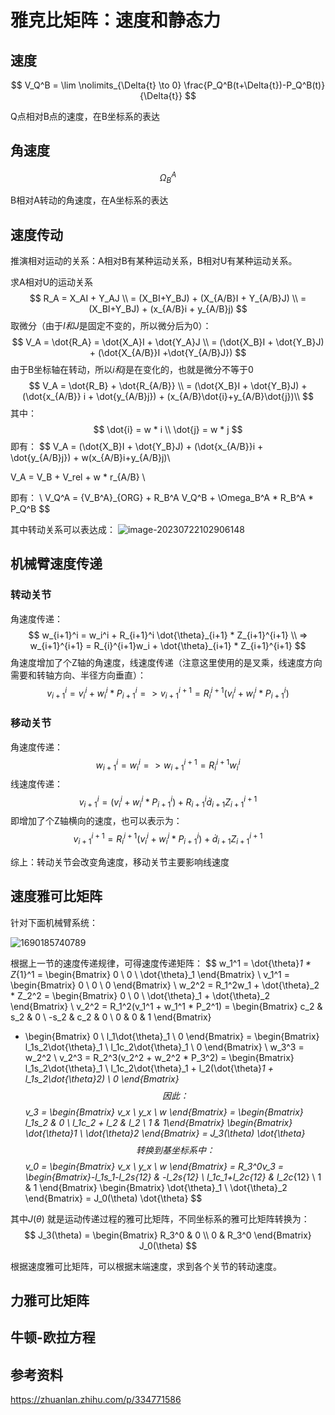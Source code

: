 # 雅克比矩阵：速度和静态力

## 速度

$$
V_Q^B = \lim \nolimits_{\Delta{t} \to 0} \frac{P_Q^B(t+\Delta{t})-P_Q^B(t)}{\Delta{t}}
$$

Q点相对B点的速度，在B坐标系的表达

## 角速度

$$
\Omega_B^A 
$$

B相对A转动的角速度，在A坐标系的表达





## 速度传动

推演相对运动的关系：A相对B有某种运动关系，B相对U有某种运动关系。



求A相对U的运动关系
$$
R_A = X_AI + Y_AJ \\
= (X_BI+Y_BJ) + (X_{A/B}I + Y_{A/B}J)  \\
= (X_BI+Y_BJ) + (x_{A/B}i + y_{A/B}j)
$$
取微分（由于$I和J$是固定不变的，所以微分后为0）：
$$
V_A = \dot{R_A} = \dot{X_A}I + \dot{Y_A}J \\
= (\dot{X_B}I + \dot{Y_B}J) + (\dot{X_{A/B}}I +\dot{Y_{A/B}J})
$$
由于B坐标轴在转动，所以$i和j$是在变化的，也就是微分不等于0
$$
V_A = \dot{R_B} + \dot{R_{A/B}} \\ 
= (\dot{X_B}I + \dot{Y_B}J) + (\dot{x_{A/B}} i + \dot{y_{A/B}j}) + (x_{A/B}\dot{i}+y_{A/B}\dot{j})\\
$$
其中：
$$
\dot{i} = w * i  \\
\dot{j} = w * j
$$
即有：
$$
V_A = (\dot{X_B}I + \dot{Y_B}J) + (\dot{x_{A/B}}i + \dot{y_{A/B}j}) + w(x_{A/B}i+y_{A/B}j)\\

V_A = V_B + V_rel + w * r_{A/B}  \\

即有：  \\
V_Q^A = {V_B^A}_{ORG} + R_B^A V_Q^B + \Omega_B^A * R_B^A * P_Q^B
$$



其中转动关系可以表达成：
![image-20230722102906148](D:\DayDayUp\favor\robot\动力学\动力学.assets\image-20230722102906148.png)





## 机械臂速度传递

### 转动关节

角速度传递：
$$
w_{i+1}^i = w_i^i + R_{i+1}^i \dot{\theta}_{i+1} * Z_{i+1}^{i+1}  \\
=>  w_{i+1}^{i+1} = R_{i}^{i+1}w_i + \dot{\theta}_{i+1} * Z_{i+1}^{i+1}
$$
角速度增加了个Z轴的角速度，线速度传递（注意这里使用的是叉乘，线速度方向需要和转轴方向、半径方向垂直）：
$$
v_{i+1}^i = v_i^{i} + w_i^i * P_{i+1}^i
=>   v_{i+1}^{i+1} = R_i^{i+1}(v_i^i + w_i^i * P_{i+1}^i)
$$

### 移动关节

角速度传递：
$$
w_{i+1}^i = w_i^i  =>  w_{i+1}^{i+1} = R_i^{i+1} w_i^i
$$
线速度传递：
$$
v_{i+1}^i = (v_i^i + w_i^i * P_{i+1}^i) + R_{i+1}^i \dot{d}_{i+1} Z_{i+1}^{i+1}
$$
即增加了个Z轴横向的速度，也可以表示为：
$$
v_{i+1}^{i+1} = R_i^{i+1}(v_i^i + w_i^i * P_{i+1}^i) + \dot{d}_{i+1}Z_{i+1}^{i+1}
$$




综上：转动关节会改变角速度，移动关节主要影响线速度

## 速度雅可比矩阵

针对下面机械臂系统：

![1690185740789](D:\DayDayUp\favor\robot\动力学\动力学.assets\jacobian_case)



根据上一节的速度传递规律，可得速度传递矩阵：
$$
w_1^1 = \dot{\theta}_1 * Z_{1}^1 = \begin{Bmatrix} 0 \\ 0 \\ \dot{\theta}_1 \end{Bmatrix}  \\
v_1^1 = \begin{Bmatrix} 0 \\ 0 \\ 0 \end{Bmatrix}    \\
w_2^2 = R_1^2w_1 + \dot{\theta}_2 * Z_2^2 = \begin{Bmatrix} 0 \\ 0 \\ \dot{\theta}_1 + \dot{\theta}_2   \end{Bmatrix}   \\
v_2^2 = R_1^2(v_1^1 + w_1^1 * P_2^1) = \begin{Bmatrix} c_2 & s_2 & 0 \\ -s_2 & c_2 & 0 \\ 0 &  0 & 1 \end{Bmatrix} 
* \begin{Bmatrix} 0 \\ l_1\dot{\theta}_1 \\ 0 \end{Bmatrix}
= \begin{Bmatrix} l_1s_2\dot{\theta}_1 \\ l_1c_2\dot{\theta}_1 \\ 0 \end{Bmatrix}  \\
w_3^3 = w_2^2 \\
v_2^3 = R_2^3(v_2^2 + w_2^2 * P_3^2) = \begin{Bmatrix} l_1s_2\dot{\theta}_1 \\ l_1c_2\dot{\theta}_1 + l_2(\dot{\theta}_1 + l_1s_2\dot{\theta}_2) \\ 0 \end{Bmatrix}
$$
因此：
$$
v_3 = \begin{Bmatrix} v_x \\ y_x \\ w \end{Bmatrix}
= \begin{Bmatrix} l_1s_2 & 0 \\ l_1c_2 + l_2 & l_2 \\ 1 & 1\end{Bmatrix} 
\begin{Bmatrix} \dot{\theta}_1 \\ \dot{\theta}_2 \end{Bmatrix}
= J_3(\theta) \dot{\theta}
$$
转换到基坐标系中：
$$
v_0 = \begin{Bmatrix} v_x \\ y_x \\ w \end{Bmatrix}
= R_3^0v_3
= \begin{Bmatrix}-l_1s_1-l_2s_{12} & -l_2s_{12} \\ l_1c_1+l_2c_{12} & l_2c_{12} \\ 1 & 1 \end{Bmatrix}
\begin{Bmatrix} \dot{\theta}_1 \\ \dot{\theta}_2 \end{Bmatrix}
= J_0(\theta)  \dot{\theta}
$$


其中$J(\theta)$ 就是运动传递过程的雅可比矩阵，不同坐标系的雅可比矩阵转换为：
$$
J_3(\theta) = \begin{Bmatrix} R_3^0 & 0 \\ 0 & R_3^0 \end{Bmatrix} J_0(\theta)
$$




根据速度雅可比矩阵，可以根据末端速度，求到各个关节的转动速度。

## 力雅可比矩阵





## 牛顿-欧拉方程







## 参考资料

https://zhuanlan.zhihu.com/p/334771586